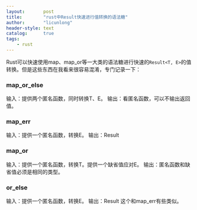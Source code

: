```yaml
---
layout:       post
title:        "rust中Result快速进行值转换的语法糖"
author:       "licunlong"
header-style: text
catalog:      true
tags:
    - rust
---
```


Rust可以快速使用map、map_or等一大类的语法糖进行快速的`Result<T, E>`的值转换。但是这些东西在我看来很容易混淆，专门记录一下：

### map_or_else

输入：提供两个匿名函数，同时转换T、E。
输出：看匿名函数，可以不输出返回值。

### map_err

输入：提供一个匿名函数，转换E。
输出：Result

### map_or

输入：提供一个匿名函数，转换T。提供一个缺省值应对E。
输出：匿名函数和缺省值必须是相同的类型。

### or_else

输入：提供一个匿名函数，转换E。
输出：Result
这个和map_err有些类似。

